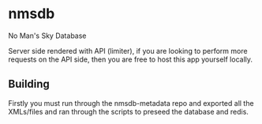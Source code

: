 # nmsdb
No Man's Sky Database

Server side rendered with API (limiter), if you are looking to perform more requests on the API side, then you are free to host this app yourself locally.

## Building

Firstly you must run through the nmsdb-metadata repo and exported all the XMLs/files and ran through the scripts to preseed the database and redis.